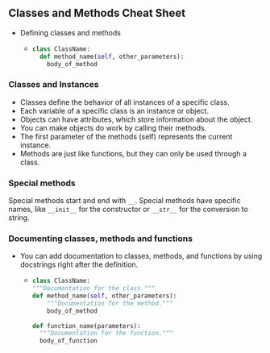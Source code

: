 ## Classes and Methods Cheat Sheet
* Defining classes and methods
  * ```Python
    class ClassName:
      def method_name(self, other_parameters):
        body_of_method

### Classes and Instances
* Classes define the behavior of all instances of a specific class.
* Each variable of a specific class is an instance or object.
* Objects can have attributes, which store information about the object.
* You can make objects do work by calling their methods.
* The first parameter of the methods (self) represents the current instance.
* Methods are just like functions, but they can only be used through a class.

### Special methods
Special methods start and end with ```__```.
Special methods have specific names, like ```__init__``` for the constructor or ```__str__``` for the conversion to string.

### Documenting classes, methods and functions
* You can add documentation to classes, methods, and functions by using docstrings right after the definition. 
  * ```Python
    class ClassName:
    """Documentation for the class."""
    def method_name(self, other_parameters):
        """Documentation for the method."""
        body_of_method
        
    def function_name(parameters):
      """Documentation for the function."""
      body_of_function
    ```
